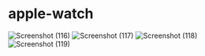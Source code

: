 # apple-watch

![Screenshot (116)](https://github.com/aditamboli/apple-watch/assets/157728213/d356a0a2-ea71-4945-9033-80c1c29600b0)
![Screenshot (117)](https://github.com/aditamboli/apple-watch/assets/157728213/1fe746fc-579a-4e1f-973b-679bc258983b)
![Screenshot (118)](https://github.com/aditamboli/apple-watch/assets/157728213/f6a0b245-36dc-41f8-8b83-c9b2d73c2ada)
![Screenshot (119)](https://github.com/aditamboli/apple-watch/assets/157728213/90bc7e2a-7de4-4974-93d5-4236a085f5eb)
